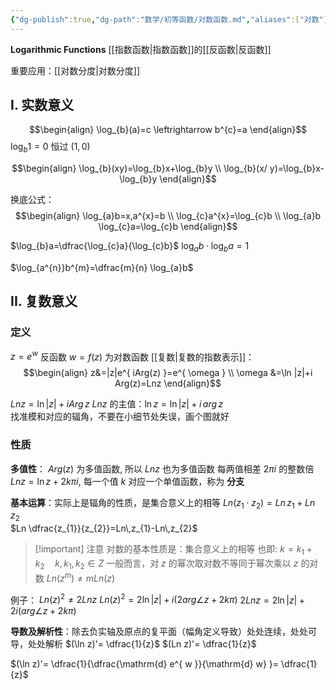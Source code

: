 ```yaml
---
{"dg-publish":true,"dg-path":"数学/初等函数/对数函数.md","aliases":["对数"],"permalink":"/数学/初等函数/对数函数/","dgPassFrontmatter":true,"noteIcon":"","created":"2024-10-10T19:07:34.676+08:00","updated":"2024-10-10T19:07:34.676+08:00"}
---
```


**Logarithmic Functions**
[[指数函数\|指数函数]]的[[反函数\|反函数]]

重要应用：[[对数分度\|对数分度]]

## I. 实数意义

$$\begin{align}
\log_{b}(a)=c \leftrightarrow b^{c}=a
\end{align}$$
$\log_{b}1=0$  恒过 $(1,0)$

$$\begin{align}
\log_{b}(xy)=\log_{b}x+\log_{b}y \\
\log_{b}(x/ y)=\log_{b}x-\log_{b}y 
\end{align}$$

换底公式：
$$\begin{align}
\log_{a}b=x,a^{x}=b \\
\log_{c}a^{x}=\log_{c}b \\
\log_{a}b \log_{c}a=\log_{c}b
\end{align}$$


$\log_{b}a=\dfrac{\log_{c}a}{\log_{c}b}$
$\log_{a}b\cdot \log_{b}a=1$

$\log_{a^{n}}b^{m}=\dfrac{m}{n} \log_{a}b$



## II. 复数意义
### 定义
$z=e^{ w }$ 反函数 $w=f(z)$ 为对数函数
[[复数\|复数的指数表示]]：
$$\begin{align}
z&=|z|e^{ iArg(z) }=e^{ \omega  } \\
\omega &=\ln |z|+i Arg(z)=Lnz
\end{align}$$

$Ln z=\ln |z|+iArg\,z$
$Lnz$ 的主值：$\ln z=\ln |z|+i\,arg\,z$    
找准模和对应的辐角，不要在小细节处失误，画个图就好

### 性质
**多值性**：
$Arg(z)$ 为多值函数, 所以 $Lnz$ 也为多值函数
每两值相差 $2\pi i$ 的整数倍
$Lnz=\ln z+2k\pi i$, 每一个值 $k$ 对应一个单值函数，称为 **分支**

**基本运算**：实际上是辐角的性质，是集合意义上的相等
$Ln(z_{1}\cdot z_{2})=Ln\,z_{1}+Ln\,z_{2}$      
$Ln \dfrac{z_{1}}{z_{2}}=Ln\,z_{1}-Ln\,z_{2}$


>[!important] 注意
>对数的基本性质是：集合意义上的相等
>也即: $k=k_{1}+k_{2}\quad k,k_{1},k_{2}\in Z$
>一般而言，对 $z$ 的幂次取对数不等同于幂次乘以 $z$ 的对数
> $Ln(z^{m})\neq mLn(z)$

例子：
 $Ln(z)^{2}\neq 2Lnz$
$Ln(z)^{2}=2\ln \left\lvert  z \right\rvert+i( 2arg \angle z+2k\pi)$
$2Ln z=2\ln \left\lvert  z \right\rvert+2i( arg \angle z+2k\pi)$

**导数及解析性**：除去负实轴及原点的复平面（幅角定义导致）处处连续，处处可导，处处解析 
$(\ln z)'= \dfrac{1}{z}$
$(Ln z)'= \dfrac{1}{z}$

$(\ln z)'= \dfrac{1}{\dfrac{\mathrm{d} e^{ w }}{\mathrm{d} w} }= \dfrac{1}{z}$




